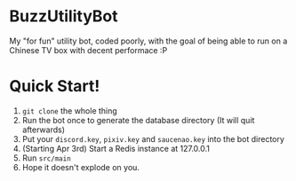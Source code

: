 # BuzzUtilityBot
My "for fun" utility bot, coded poorly, with the goal of being able to run on a Chinese TV box with decent performace :P

# Quick Start!
1. `git clone` the whole thing
2. Run the bot once to generate the database directory (It will quit afterwards)
3. Put your `discord.key`, `pixiv.key` and `saucenao.key` into the bot directory
4. (Starting Apr 3rd) Start a Redis instance at 127.0.0.1 
5. Run `src/main`
6. Hope it doesn't explode on you.
